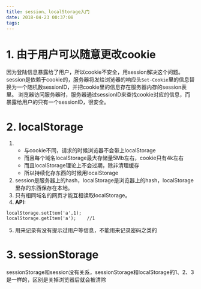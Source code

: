 ```yaml
---
title: session、localStorage入门
date: 2018-04-23 00:37:08
tags:
---
```

# 1. 由于用户可以随意更改cookie
因为登陆信息暴露给了用户，所以cookie不安全，用session解决这个问题。
session是依赖于cookie的，服务器将发给浏览器的响应头`Set-Cookie`里的信息替换为一个随机数sessionID，并把cookie里的信息存在服务器内存的session表里。
浏览器访问服务器时，服务器通过sessionID来查找cookie对应的信息，而暴露给用户的只有一个sessionID，很安全。

# 2. localStorage
1. - 与cookie不同，请求的时候浏览器不会带上localStorage
    - 而且每个域名localStorage最大存储量5Mb左右，cookie只有4k左右
    - 而且localStorage理论上不会过期，除非清理缓存
    - 所以持续化存东西的时候用localStorage
2. session是服务器上的hash，localStorage是浏览器上的hash，localStorage里存的东西保存在本地。
3. 只有相同域名的网页才能互相读取localStorage。
4. **API:**
```
localStorage.setItem('a',1);
localStorage.getItem('a');    //1
```
5. 用来记录有没有提示过用户等信息，不能用来记录密码之类的

# 3.  sessionStorage
sessionStorage和session没有关系，sessionStorage和localStorage的1、2、3是一样的，区别是关掉浏览器后就会被清除